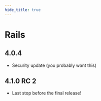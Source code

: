 ```yaml
---
hide_title: true
---
```


# Rails

## 4.0.4
* Security update (you probably want this)

## 4.1.0 RC 2
* Last stop before the final release!
